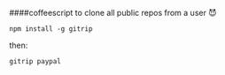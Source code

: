 ####coffeescript to clone all public repos from a user :smiling_imp:

    npm install -g gitrip

then:

    gitrip paypal

